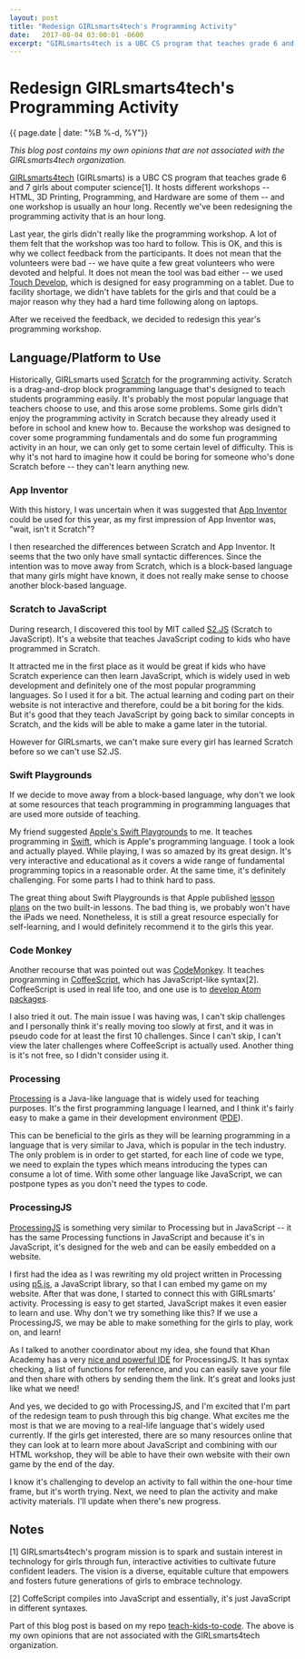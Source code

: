 ```yaml
---
layout: post
title: "Redesign GIRLsmarts4tech's Programming Activity"
date:   2017-08-04 03:00:01 -0600
excerpt: "GIRLsmarts4tech is a UBC CS program that teaches grade 6 and 7 girls about computer science. It hosts different workshops -- HTML, 3D Printing, Programming, and Hardware are some of them -- and one workshop is usually an hour long. Recently we've been redesigning the programming activity that is an hour long."
---
```


# Redesign GIRLsmarts4tech's Programming Activity

{{ page.date | date: "%B %-d, %Y"}}

*This blog post contains my own opinions that are not associated with the GIRLsmarts4tech organization.*

[GIRLsmarts4tech](www.cs.ubc.ca/girlsmarts4tech/) (GIRLsmarts) is a UBC CS program that teaches grade 6 and 7 girls about computer science[1]. It hosts different workshops -- HTML, 3D Printing, Programming, and Hardware are some of them -- and one workshop is usually an hour long. Recently we've been redesigning the programming activity that is an hour long.

Last year, the girls didn't really like the programming workshop. A lot of them felt that the workshop was too hard to follow. This is OK, and this is why we collect feedback from the participants. It does not mean that the volunteers were bad -- we have quite a few great volunteers who were devoted and helpful. It does not mean the tool was bad either -- we used [Touch Develop](https://www.touchdevelop.com/), which is designed for easy programming on a tablet. Due to facility shortage, we didn't have tablets for the girls and that could be a major reason why they had a hard time following along on laptops.

After we received the feedback, we decided to redesign this year's programming workshop.

## Language/Platform to Use

Historically, GIRLsmarts used [Scratch](https://scratch.mit.edu) for the programming activity. Scratch is a drag-and-drop block programming language that's designed to teach students programming easily. It's probably the most popular language that teachers choose to use, and this arose some problems. Some girls didn't enjoy the programming activity in Scratch because they already used it before in school and knew how to. Because the workshop was designed to cover some programming fundamentals and do some fun programming activity in an hour, we can only get to some certain level of difficulty. This is why it's not hard to imagine how it could be boring for someone who's done Scratch before -- they can't learn anything new.

### App Inventor

With this history, I was uncertain when it was suggested that [App Inventor](http://appinventor.mit.edu/) could be used for this year, as my first impression of App Inventor was, "wait, isn't it Scratch"?

I then researched the differences between Scratch and App Inventor. It seems that the two only have small syntactic differences. Since the intention was to move away from Scratch, which is a block-based language that many girls might have known, it does not really make sense to choose another block-based language.

### Scratch to JavaScript

During research, I discovered this tool by MIT called [S2.JS](http://s2js.com/) (Scratch to JavaScript). It's a website that teaches JavaScript coding to kids who have programmed in Scratch.

It attracted me in the first place as it would be great if kids who have Scratch experience can then learn JavaScript, which is widely used in web development and definitely one of the most popular programming languages. So I used it for a bit. The actual learning and coding part on their website is not interactive and therefore, could be a bit boring for the kids. But it's good that they teach JavaScript by going back to similar concepts in Scratch, and the kids will be able to make a game later in the tutorial.

However for GIRLsmarts, we can't make sure every girl has learned Scratch before so we can't use S2.JS.

### Swift Playgrounds

If we decide to move away from a block-based language, why don't we look at some resources that teach programming in programming languages that are used more outside of teaching.

My friend suggested [Apple's Swift Playgrounds](https://www.apple.com/ca/swift/playgrounds/) to me. It teaches programming in [Swift](https://developer.apple.com/swift/), which is Apple's programming language. I took a look and actually played. While playing, I was so amazed by its great design. It's very interactive and educational as it covers a wide range of fundamental programming topics in a reasonable order. At the same time, it's definitely challenging. For some parts I had to think hard to pass.

The great thing about Swift Playgrounds is that Apple published [lesson plans](https://itunes.apple.com/us/book/swift-playgrounds-learn-to/id1118578018?mt=11) on the two built-in lessons. The bad thing is, we probably won't have the iPads we need. Nonetheless, it is still a great resource especially for self-learning, and I would definitely recommend it to the girls this year.

### Code Monkey

Another recourse that was pointed out was [CodeMonkey](https://www.playcodemonkey.com/). It teaches programming in [CoffeeScript](http://coffeescript.org/), which has JavaScript-like syntax[2]. CoffeeScript is used in real life too, and one use is to [develop Atom packages](http://flight-manual.atom.io/hacking-atom/sections/tools-of-the-trade/).

I also tried it out. The main issue I was having was, I can't skip challenges and I personally think it's really moving too slowly at first, and it was in pseudo code for at least the first 10 challenges. Since I can't skip, I can't view the later challenges where CoffeeScript is actually used. Another thing is it's not free, so I didn't consider using it.

### Processing

[Processing](https://processing.org/) is a Java-like language that is widely used for teaching purposes. It's the first programming language I learned, and I think it's fairly easy to make a game in their development environment ([PDE](https://processing.org/reference/environment/)).

This can be beneficial to the girls as they will be learning programming in a language that is very similar to Java, which is popular in the tech industry. The only problem is in order to get started, for each line of code we type, we need to explain the types which means introducing the types can consume a lot of time. With some other language like JavaScript, we can postpone types as you don't need the types to code.

### ProcessingJS

[ProcessingJS](http://processingjs.org/) is something very similar to Processing but in JavaScript -- it has the same Processing functions in JavaScript and because it's in JavaScript, it's designed for the web and can be easily embedded on a website.

I first had the idea as I was rewriting my old project written in Processing using [p5.js](https://p5js.org/), a JavaScript library, so that I can embed my game on my website. After that was done, I started to connect this with GIRLsmarts' activity. Processing is easy to get started, JavaScript makes it even easier to learn and use. Why don't we try something like this? If we use a ProcessingJS, we may be able to make something for the girls to play, work on, and learn!

As I talked to another coordinator about my idea, she found that Khan Academy has a very [nice and powerful IDE](https://www.khanacademy.org/computer-programming/new/pjs) for ProcessingJS. It has syntax checking, a list of functions for reference, and you can easily save your file and then share with others by sending them the link. It's great and looks just like what we need!

And yes, we decided to go with ProcessingJS, and I'm excited that I'm part of the redesign team to push through this big change. What excites me the most is that we are moving to a real-life language that's widely used currently. If the girls get interested, there are so many resources online that they can look at to learn more about JavaScript and combining with our HTML workshop, they will be able to have their own website with their own game by the end of the day.

I know it's challenging to develop an activity to fall within the one-hour time frame, but it's worth trying. Next, we need to plan the activity and make activity materials. I'll update when there's new progress.

## Notes

[1] GIRLsmarts4tech's program mission is to spark and sustain interest in technology for girls through fun, interactive activities to cultivate future confident leaders. The vision is a diverse, equitable culture that empowers and fosters future generations of girls to embrace technology.

[2] CoffeScript compiles into JavaScript and essentially, it's just JavaScript in different syntaxes.

Part of this blog post is based on my repo [teach-kids-to-code](https://github.com/42mandychen/teach-kids-to-code). The above is my own opinions that are not associated with the GIRLsmarts4tech organization.

